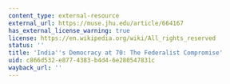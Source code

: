 ```yaml
---
content_type: external-resource
external_url: https://muse.jhu.edu/article/664167
has_external_license_warning: true
license: https://en.wikipedia.org/wiki/All_rights_reserved
status: ''
title: 'India''s Democracy at 70: The Federalist Compromise'
uid: c866d532-e877-4383-b4d4-6e280547831c
wayback_url: ''
---
```

